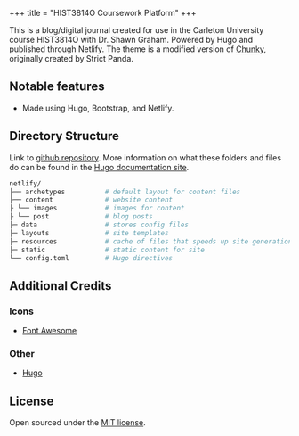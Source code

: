 +++
title = "HIST3814O Coursework Platform"
+++

This is a blog/digital journal created for use in the Carleton University course HIST3814O with Dr. Shawn Graham. Powered by Hugo and published through Netlify. The theme is a modified version of [Chunky](https://github.com/puresyntax71/hugo-theme-chunky-poster), originally created by Strict Panda.

## Notable features

* Made using Hugo, Bootstrap, and Netlify.

## Directory Structure

Link to [github repository](https://github.com/ChantalMB/hist3814-site). More information on what these folders and files do can be found in the [Hugo documentation site](https://gohugo.io/getting-started/directory-structure/).

```bash
netlify/
├── archetypes          # default layout for content files
├── content             # website content
├ └── images            # images for content
├ └── post              # blog posts
├─ data                 # stores config files
├─ layouts              # site templates
├─ resources            # cache of files that speeds up site generation
├─ static               # static content for site
└── config.toml         # Hugo directives         
```

## Additional Credits

### Icons

* [Font Awesome](http://fontawesome.io/)

### Other

* [Hugo](https://gohugo.io)


## License

Open sourced under the [MIT license](https://github.com/LeNPaul/Millennial/blob/gh-pages/LICENSE.md).
